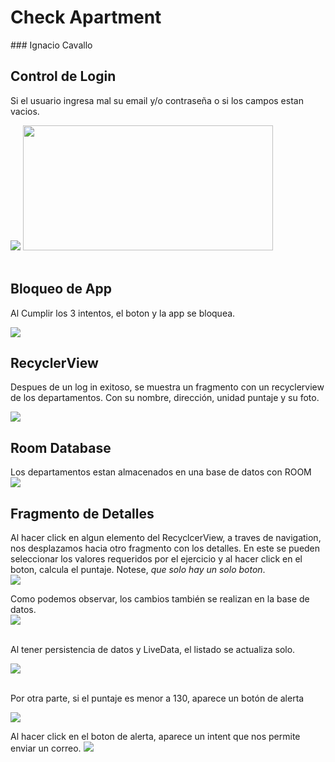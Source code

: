 <h1> Check Apartment</h1>
### Ignacio Cavallo


## Control de Login
Si el usuario ingresa mal su email y/o contraseña o si los campos estan vacios.
</br>

![](./imagenes/1.png)
 <img src="./images/1.png" width="400" height="200"/> 
</br>
</br>

## Bloqueo de App
Al Cumplir los 3 intentos, el boton y la app se bloquea.
</br>

![](./imagenes/2.png)

## RecyclerView
Despues de un log in exitoso, se muestra un fragmento con un recyclerview de los departamentos. Con su nombre, dirección, unidad puntaje y su foto.
</br>

![](./imagenes/3.png)


## Room Database
Los departamentos estan almacenados en una base de datos con ROOM
</br>
![](./imagenes/4.png)

## Fragmento de Detalles
Al hacer click en algun elemento del RecyclcerView, a traves de navigation, nos desplazamos hacia otro fragmento con los detalles. En este se pueden seleccionar los valores requeridos por el ejercicio y al hacer click en el boton, calcula el puntaje. Notese, *que solo hay un solo boton*.
</br>
![](./imagenes/5.png)

Como podemos observar, los cambios también se realizan en la base de datos.
</br>
![](./imagenes/6.png)

</br>
Al tener persistencia de datos y LiveData, el listado se actualiza solo.
</br>

![](./imagenes/7.png)

</br>
Por otra parte, si el puntaje es menor a 130, aparece un botón de alerta


![](./imagenes/8.png)
</br>

Al hacer click en el boton de alerta, aparece un intent que nos permite enviar un correo.
![](./imagenes/9.png)
</br>

